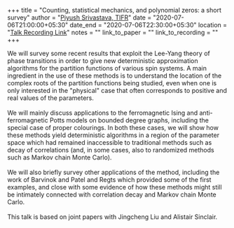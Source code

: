 +++
title = "Counting, statistical mechanics, and polynomial zeros: a short survey"
author = "<a href="https://www.tifr.res.in/~piyush.srivastava/" target="_blank">Piyush Srivastava, TIFR</a>"
date = "2020-07-06T21:00:00+05:30"
date_end = "2020-07-06T22:30:00+05:30"
location = "<a href="https://bluejeans.com/s/nIos0/" target="_blank">Talk Recording Link</a>"
notes = ""
link_to_paper = ""
link_to_recording = ""
+++

We will survey some recent results that exploit the Lee-Yang theory of
phase transitions in order to give new deterministic approximation
algorithms for the partition functions of various spin systems.  A main
ingredient in the use of these methods is to understand the location of
the complex roots of the partition functions being studied, even when
one is only interested in the "physical" case that often corresponds to
positive and real values of the parameters.
<br><br>
We will mainly discuss applications to the ferromagnetic Ising and
anti-ferromagnetic Potts models on bounded degree graphs, including the
special case of proper colourings.  In both these cases, we will show
how these methods yield deterministic algorithms in a region of the
parameter space which had remained inaccessible to traditional methods
such as decay of correlations (and, in some cases, also to randomized
methods such as Markov chain Monte Carlo).
<br><br>
We will also briefly survey other applications of the method, including
the work of Barvinok and Patel and Regts which provided some of the
first examples, and close with some evidence of how these methods might
still be intimately connected with correlation decay and Markov chain
Monte Carlo.
<br><br>
This talk is based on joint papers with Jingcheng Liu and Alistair
Sinclair.

